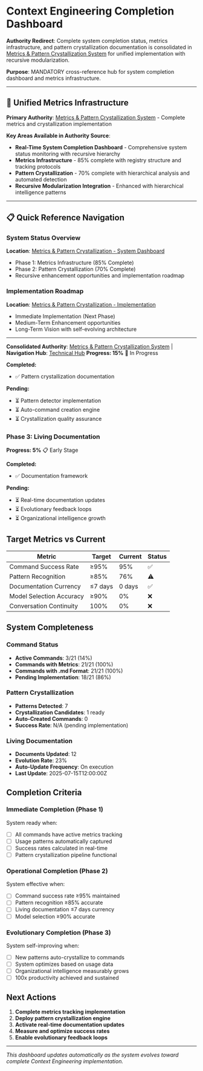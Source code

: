 # Context Engineering Completion Dashboard

**Authority Redirect**: Complete system completion status, metrics infrastructure, and pattern crystallization documentation is consolidated in [Metrics & Pattern Crystallization System](../metrics-and-pattern-crystallization.md) for unified implementation with recursive modularization.

**Purpose**: MANDATORY cross-reference hub for system completion dashboard and metrics infrastructure.

---

## 🔗 **Unified Metrics Infrastructure**

**Primary Authority**: [Metrics & Pattern Crystallization System](../metrics-and-pattern-crystallization.md) - Complete metrics and crystallization implementation

**Key Areas Available in Authority Source**:
- **Real-Time System Completion Dashboard** - Comprehensive system status monitoring with recursive hierarchy
- **Metrics Infrastructure** - 85% complete with registry structure and tracking protocols  
- **Pattern Crystallization** - 70% complete with hierarchical analysis and automated detection
- **Recursive Modularization Integration** - Enhanced with hierarchical intelligence patterns

---

## 📋 **Quick Reference Navigation**

### **System Status Overview**
**Location**: [Metrics & Pattern Crystallization - System Dashboard](../metrics-and-pattern-crystallization.md#real-time-system-completion-dashboard)
- Phase 1: Metrics Infrastructure (85% Complete)
- Phase 2: Pattern Crystallization (70% Complete)  
- Recursive enhancement opportunities and implementation roadmap

### **Implementation Roadmap**
**Location**: [Metrics & Pattern Crystallization - Implementation](../metrics-and-pattern-crystallization.md#implementation-roadmap)
- Immediate Implementation (Next Phase)
- Medium-Term Enhancement opportunities
- Long-Term Vision with self-evolving architecture

---

**Consolidated Authority**: [Metrics & Pattern Crystallization System](../metrics-and-pattern-crystallization.md) | **Navigation Hub**: [Technical Hub](../TECHNICAL_DOCS.md)
**Progress: 15%** 🔄 In Progress  

**Completed:**
- ✅ Pattern crystallization documentation

**Pending:**
- ⏳ Pattern detector implementation
- ⏳ Auto-command creation engine
- ⏳ Crystallization quality assurance

### **Phase 3: Living Documentation**  
**Progress: 5%** 📋 Early Stage

**Completed:**
- ✅ Documentation framework

**Pending:**
- ⏳ Real-time documentation updates
- ⏳ Evolutionary feedback loops
- ⏳ Organizational intelligence growth

## Target Metrics vs Current

| Metric | Target | Current | Status |
|--------|--------|---------|--------|
| Command Success Rate | ≥95% | 95% | ✅ |
| Pattern Recognition | ≥85% | 76% | ⚠️ |
| Documentation Currency | ≤7 days | 0 days | ✅ |
| Model Selection Accuracy | ≥90% | 0% | ❌ |
| Conversation Continuity | 100% | 0% | ❌ |

## System Completeness

### **Command Status**
- **Active Commands**: 3/21 (14%)
- **Commands with Metrics**: 21/21 (100%)  
- **Commands with .md Format**: 21/21 (100%)
- **Pending Implementation**: 18/21 (86%)

### **Pattern Crystallization**
- **Patterns Detected**: 7
- **Crystallization Candidates**: 1 ready
- **Auto-Created Commands**: 0
- **Success Rate**: N/A (pending implementation)

### **Living Documentation**
- **Documents Updated**: 12
- **Evolution Rate**: 23%
- **Auto-Update Frequency**: On execution
- **Last Update**: 2025-07-15T12:00:00Z

## Completion Criteria

### **Immediate Completion (Phase 1)** 
System ready when:
- [ ] All commands have active metrics tracking
- [ ] Usage patterns automatically captured  
- [ ] Success rates calculated in real-time
- [ ] Pattern crystallization pipeline functional

### **Operational Completion (Phase 2)**
System effective when:
- [ ] Command success rate ≥95% maintained
- [ ] Pattern recognition ≥85% accurate
- [ ] Living documentation ≤7 days currency
- [ ] Model selection ≥90% accurate

### **Evolutionary Completion (Phase 3)**
System self-improving when:
- [ ] New patterns auto-crystallize to commands
- [ ] System optimizes based on usage data
- [ ] Organizational intelligence measurably grows
- [ ] 100x productivity achieved and sustained

## Next Actions

1. **Complete metrics tracking implementation**
2. **Deploy pattern crystallization engine**  
3. **Activate real-time documentation updates**
4. **Measure and optimize success rates**
5. **Enable evolutionary feedback loops**

---

*This dashboard updates automatically as the system evolves toward complete Context Engineering implementation.*
